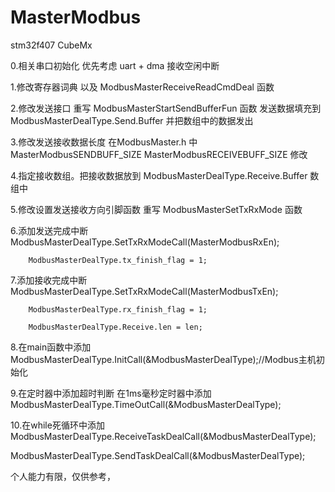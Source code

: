 # MasterModbus
stm32f407 CubeMx

0.相关串口初始化 优先考虑 uart + dma 接收空闲中断 

1.修改寄存器词典	 以及 ModbusMasterReceiveReadCmdDeal 函数

2.修改发送接口 重写 ModbusMasterStartSendBufferFun 函数  发送数据填充到 ModbusMasterDealType.Send.Buffer 
    并把数组中的数据发出
    
3.修改发送接收数据长度  在ModbusMaster.h 中 MasterModbusSENDBUFF_SIZE  MasterModbusRECEIVEBUFF_SIZE 修改

4.指定接收数组。把接收数据放到 ModbusMasterDealType.Receive.Buffer 数组中

5.修改设置发送接收方向引脚函数 重写 ModbusMasterSetTxRxMode 函数

6.添加发送完成中断  
		ModbusMasterDealType.SetTxRxModeCall(MasterModbusRxEn);
                
		ModbusMasterDealType.tx_finish_flag = 1;
                
		
7.添加接收完成中断 
   	ModbusMasterDealType.SetTxRxModeCall(MasterModbusTxEn);
        
        ModbusMasterDealType.rx_finish_flag = 1;
                
        ModbusMasterDealType.Receive.len = len;
                
		
8.在main函数中添加 
ModbusMasterDealType.InitCall(&ModbusMasterDealType);//Modbus主机初始化

9.在定时器中添加超时判断  在1ms毫秒定时器中添加 
ModbusMasterDealType.TimeOutCall(&ModbusMasterDealType);

10.在while死循环中添加 	  
ModbusMasterDealType.ReceiveTaskDealCall(&ModbusMasterDealType);

ModbusMasterDealType.SendTaskDealCall(&ModbusMasterDealType);
 
 个人能力有限，仅供参考，
